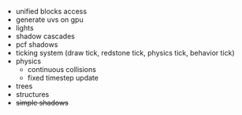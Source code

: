- unified blocks access
- generate uvs on gpu
- lights
- shadow cascades
- pcf shadows
- ticking system (draw tick, redstone tick, physics tick, behavior tick)
- physics
  - continuous collisions
  - fixed timestep update
- trees
- structures
- ~~simple shadows~~